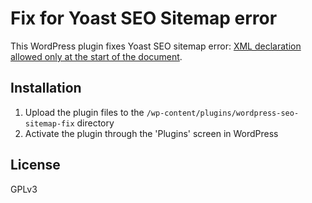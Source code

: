 # Fix for Yoast SEO Sitemap error

This WordPress plugin fixes Yoast SEO sitemap error: [XML declaration allowed only at the start of the document](https://yoast.com/help/xml-sitemap-error/).

## Installation

1. Upload the plugin files to the `/wp-content/plugins/wordpress-seo-sitemap-fix` directory
2. Activate the plugin through the 'Plugins' screen in WordPress

## License

GPLv3

